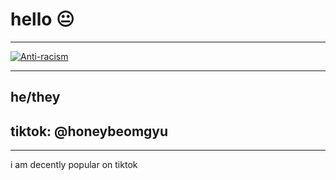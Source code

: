 # hello 😐
---

[![Anti-racism](https://img.shields.io/badge/%E2%9A%A0-ANTI--RACIST%20RESOURCES-yellow)](https://linktr.ee/action/)

---
## he/they
## tiktok: @honeybeomgyu
---
i am decently popular on tiktok
